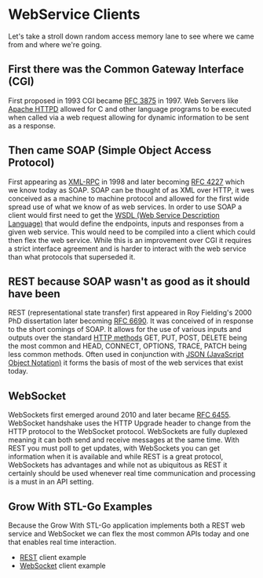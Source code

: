 # WebService Clients

Let's take a stroll down random access memory lane to see where we came from and where we're going.

## First there was the Common Gateway Interface (CGI)

First proposed in 1993 CGI became [RFC 3875](https://datatracker.ietf.org/doc/html/rfc3875) in 1997.  Web Servers like [Apache HTTPD](https://httpd.apache.org/) allowed for C and other language programs to be executed when called via a web request allowing for dynamic information to be sent as a response.

## Then came SOAP (Simple Object Access Protocol)

First appearing as [XML-RPC](https://en.wikipedia.org/wiki/XML-RPC) in 1998 and later becoming [RFC 4227](https://datatracker.ietf.org/doc/html/rfc4227) which we know today as SOAP.  SOAP can be thought of as XML over HTTP, it wes conceived as a machine to machine protocol and allowed for the first wide spread use of what we know of as web services.  In order to use SOAP a client would first need to get the [WSDL (Web Service Description Language)](https://www.w3schools.com/xml/xml_wsdl.asp) that would define the endpoints, inputs and responses from a given web service.  This would need to be compiled into a client which could then flex the web service.  While this is an improvement over CGI it requires a strict interface agreement and is harder to interact with the web service than what protocols that superseded it.

## REST because SOAP wasn't as good as it should have been

REST (representational state transfer) first appeared in Roy Fielding's 2000 PhD dissertation later becoming [RFC 6690](https://datatracker.ietf.org/doc/html/rfc6690).  It was conceived of in response to the short comings of SOAP.  It allows for the use of various inputs and outputs over the standard [HTTP methods](https://developer.mozilla.org/en-US/docs/Web/HTTP/Methods) GET, PUT, POST, DELETE being the most common and HEAD, CONNECT, OPTIONS, TRACE, PATCH being less common methods.  Often used in conjunction with [JSON (JavaScript Object Notation)](https://www.json.org/json-en.html) it forms the basis of most of the web services that exist today.

## WebSocket

WebSockets first emerged around 2010 and later became [RFC 6455](https://datatracker.ietf.org/doc/html/rfc6455).  WebSocket handshake uses the HTTP Upgrade header to change from the HTTP protocol to the WebSocket protocol.  WebSockets are fully duplexed meaning it can both send and receive messages at the same time.  With REST you must poll to get updates, with WebSockets you can get information when it is available and while REST is a great protocol, WebSockets has advantages and while not as ubiquitous as REST it certainly should be used whenever real time communication and processing is a must in an API setting.

## Grow With STL-Go Examples

Because the Grow With STL-Go application implements both a REST web service and WebSocket we can flex the most common APIs today and one that enables real time interaction.

- [REST](REST/RESTClient.go) client example
- [WebSocket](WebSocket/wsClient.go) client example
